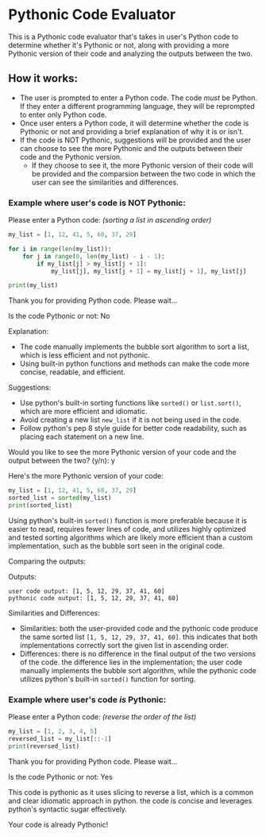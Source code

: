 # Pythonic Code Evaluator
This is a Pythonic code evaluator that's takes in user's Python code to determine whether it's Pythonic or not, along with providing a more Pythonic version of their code and analyzing the outputs between the two.

## How it works:
* The user is prompted to enter a Python code. The code _must_ be Python. If they enter a different programming language, they will be reprompted to enter only Python code.
* Once user enters a Python code, it will determine whether the code is Pythonic or not and providing a brief explanation of why it is or isn't.
* If the code is NOT Pythonic, suggestions will be provided and the user can choose to see the more Pythonic and the outputs between their code and the Pythonic version.
    * If they choose to see it, the more Pythonic version of their code will be provided and the comparsion between the two code in which the user can see the similarities and differences.

### Example where user's code is NOT Pythonic:
Please enter a Python code:
_(sorting a list in ascending order)_
```python
my_list = [1, 12, 41, 5, 60, 37, 29]

for i in range(len(my_list)):
    for j in range(0, len(my_list) - i - 1):
        if my_list[j] > my_list[j + 1]:
            my_list[j], my_list[j + 1] = my_list[j + 1], my_list[j]

print(my_list)
```

Thank you for providing Python code. Please wait...

Is the code Pythonic or not: No

Explanation:
- The code manually implements the bubble sort algorithm to sort a list, which is less efficient and not pythonic.
- Using built-in python functions and methods can make the code more concise, readable, and efficient.

Suggestions:
- Use python's built-in sorting functions like `sorted()` or `list.sort()`, which are more efficient and idiomatic.
- Avoid creating a new list `new_list` if it is not being used in the code.
- Follow python's pep 8 style guide for better code readability, such as placing each statement on a new line.

Would you like to see the more Pythonic version of your code and the output between the two? (y/n): y


Here's the more Pythonic version of your code:
```python
my_list = [1, 12, 41, 5, 60, 37, 29]
sorted_list = sorted(my_list)
print(sorted_list)
```

Using python's built-in `sorted()` function is more preferable because it is easier to read, requires fewer lines of code, and utilizes highly optimized and tested sorting algorithms which are likely more efficient than a custom implementation, such as the bubble sort seen in the original code.


Comparing the outputs:


Outputs:
```
user code output: [1, 5, 12, 29, 37, 41, 60]
pythonic code output: [1, 5, 12, 29, 37, 41, 60]
```

Similarities and Differences:
- Similarities: both the user-provided code and the pythonic code produce the same sorted list `[1, 5, 12, 29, 37, 41, 60]`. this indicates that both implementations correctly sort the given list in ascending order.
- Differences: there is no difference in the final output of the two versions of the code. the difference lies in the implementation; the user code manually implements the bubble sort algorithm, while the pythonic code utilizes python's built-in `sorted()` function for sorting.

### Example where user's code _is_ Pythonic:
Please enter a Python code:
_(reverse the order of the list)_
```python
my_list = [1, 2, 3, 4, 5]
reversed_list = my_list[::-1]
print(reversed_list)
```

Thank you for providing Python code. Please wait...


Is the code Pythonic or not: Yes

This code is pythonic as it uses slicing to reverse a list, which is a common and clear idiomatic approach in python. the code is concise and leverages python's syntactic sugar effectively.

Your code is already Pythonic!